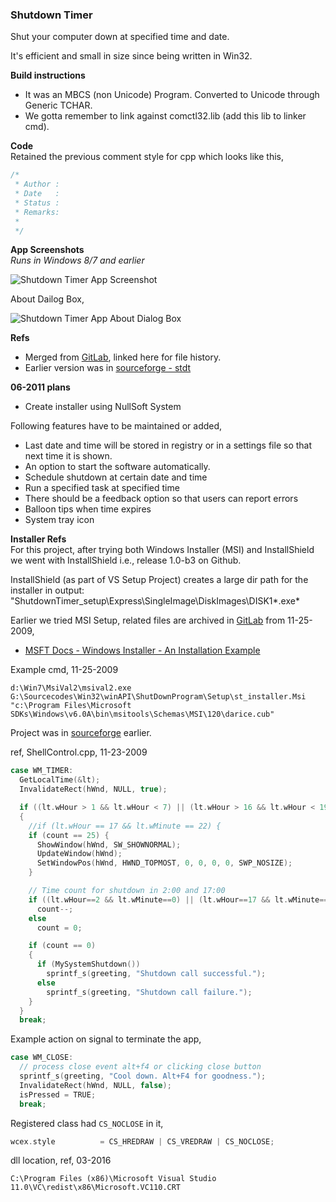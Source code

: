 ### Shutdown Timer
Shut your computer down at specified time and date.

It's efficient and small in size since being written in Win32.


**Build instructions**  
- It was an MBCS (non Unicode) Program. Converted to Unicode through Generic TCHAR.
- We gotta remember to link against comctl32.lib (add this lib to linker cmd).

**Code**  
Retained the previous comment style for cpp which looks like this,

```cpp
/*
 * Author :
 * Date   : 
 * Status :
 * Remarks:
 * 
 */
```

**App Screenshots**  
*Runs in Windows 8/7 and earlier*  

![Shutdown Timer App Screenshot](https://user-images.githubusercontent.com/7858031/219719946-6aeaa4a2-5a6f-4466-9238-b91549efad26.png)

About Dailog Box,  
  
![Shutdown Timer App About Dialog Box](https://user-images.githubusercontent.com/7858031/219719970-91a552b1-5fcd-4af2-8124-f8dbcfc9145f.png)


**Refs**  
- Merged from [GitLab](https://gitlab.com/atiq-cs/Merged_ShutdownTimer), linked here for file history.
- Earlier version was in [sourceforge - stdt](https://sourceforge.net/projects/stdt)



**06-2011 plans**  
- Create installer using NullSoft System

Following features have to be maintained or added,
- Last date and time will be stored in registry or in a settings file so that next time it is shown.
- An option to start the software automatically.
- Schedule shutdown at certain date and time
- Run a specified task at specified time
- There should be a feedback option so that users can report errors
- Balloon tips when time expires
- System tray icon


**Installer Refs**  
For this project, after trying both Windows Installer (MSI) and InstallShield we went with InstallShield i.e., release 1.0-b3 on Github.

InstallShield (as part of VS Setup Project) creates a large dir path for the installer in output: "ShutdownTimer_setup\Express\SingleImage\DiskImages\DISK1\*.exe*  

Earlier we tried MSI Setup, related files are archived in [GitLab](https://gitlab.com/atiq-cs/Merged_ShutdownTimer/-/tree/dev/MSI_Setup)
from 11-25-2009,  
- [MSFT Docs - Windows Installer - An Installation Example](https://learn.microsoft.com/en-us/windows/win32/msi/an-installation-example)

Example cmd, 11-25-2009  

    d:\Win7\MsiVal2\msival2.exe G:\Sourcecodes\Win32\winAPI\ShutDownProgram\Setup\st_installer.Msi "c:\Program Files\Microsoft SDKs\Windows\v6.0A\bin\msitools\Schemas\MSI\120\darice.cub"

Project was in [sourceforge](http://sourceforge.net/projects/stdt) earlier.

ref, ShellControl.cpp, 11-23-2009

```cpp
case WM_TIMER:
  GetLocalTime(&lt);
  InvalidateRect(hWnd, NULL, true);

  if ((lt.wHour > 1 && lt.wHour < 7) || (lt.wHour > 16 && lt.wHour < 19))
  {
    //if (lt.wHour == 17 && lt.wMinute == 22) {
    if (count == 25) {
      ShowWindow(hWnd, SW_SHOWNORMAL);
      UpdateWindow(hWnd);
      SetWindowPos(hWnd, HWND_TOPMOST, 0, 0, 0, 0, SWP_NOSIZE);
    }

    // Time count for shutdown in 2:00 and 17:00
    if ((lt.wHour==2 && lt.wMinute==0) || (lt.wHour==17 && lt.wMinute==0))
      count--;
    else
      count = 0;

    if (count == 0)
    {
      if (MySystemShutdown())
        sprintf_s(greeting, "Shutdown call successful.");
      else
        sprintf_s(greeting, "Shutdown call failure.");
    }
  }
  break;
```

Example action on signal to terminate the app,

```cpp
case WM_CLOSE:
  // process close event alt+f4 or clicking close button
  sprintf_s(greeting, "Cool down. Alt+F4 for goodness.");
  InvalidateRect(hWnd, NULL, false);
  isPressed = TRUE;
  break;
```

Registered class had `CS_NOCLOSE` in it,

```cpp
wcex.style          = CS_HREDRAW | CS_VREDRAW | CS_NOCLOSE;
```



dll location, ref, 03-2016

    C:\Program Files (x86)\Microsoft Visual Studio 11.0\VC\redist\x86\Microsoft.VC110.CRT